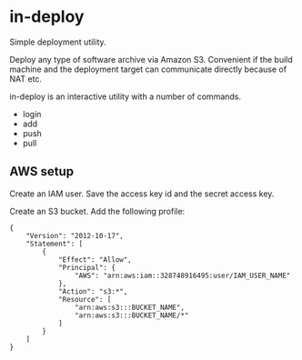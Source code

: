 # in-deploy
Simple deployment utility.

Deploy any type of software archive via Amazon S3. Convenient if the build machine and the deployment target can communicate directly because of NAT etc.

in-deploy is an interactive utility with a number of commands.
* login
* add
* push
* pull

## AWS setup

Create an IAM user. Save the access key id and the secret access key.

Create an S3 bucket. Add the following profile:

```
{
    "Version": "2012-10-17",
    "Statement": [
        {
            "Effect": "Allow",
            "Principal": {
                "AWS": "arn:aws:iam::328748916495:user/IAM_USER_NAME"
            },
            "Action": "s3:*",
            "Resource": [
                "arn:aws:s3:::BUCKET_NAME",
                "arn:aws:s3:::BUCKET_NAME/*"
            ]
        }
    ]
}
```
